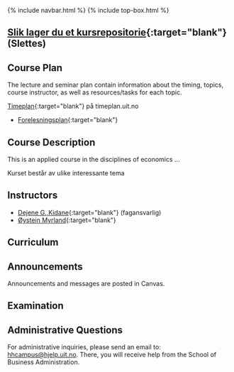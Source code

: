 {% include navbar.html %}  {% include top-box.html %}


## [Slik lager du et kursrepositorie](readme_no.html){:target="blank"} (Slettes)


## Course Plan 

The lecture and seminar plan contain information about the timing, topics, course instructor, as well as resources/tasks for each topic.

[Timeplan](https://timeplan.uit.no/){:target="blank"} på timeplan.uit.no

- [Forelesningsplan](forelesningsplan.html){:target="blank"}


## Course Description

This is an applied course in the disciplines of economics ...

Kurset består av ulike interessante tema  


## Instructors
- [Dejene G.,Kidane](https://uit.no/ansatte/dejene.g.kidane){:target="blank"} (fagansvarlig)
- [Øystein Myrland](https://uit.no/ansatte/oystein.myrland){:target="blank"}


## Curriculum

## Announcements

Announcements and messages are posted in Canvas.

## Examination  

## Administrative Questions

For administrative inquiries, please send an email to: hhcampus@hjelp.uit.no. There, you will receive help from the School of Business Administration.




